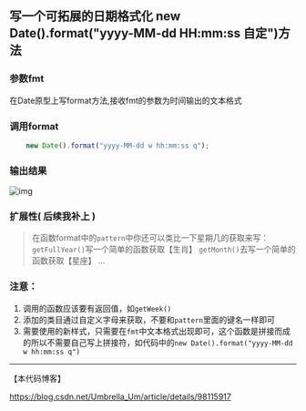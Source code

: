 ## 写一个可拓展的日期格式化 new Date().format("yyyy-MM-dd HH:mm:ss 自定")方法

### 参数fmt
在Date原型上写format方法,接收fmt的参数为时间输出的文本格式

### 调用format

```javascript
    new Date().format("yyyy-MM-dd w hh:mm:ss q");
```

### 输出结果

![img](https://img-blog.csdnimg.cn/20190801223111188.png)

### 扩展性( 后续我补上 )

> 在函数format中的`pattern`中你还可以类比一下星期几的获取来写：
> `getFullYear()`写一个简单的函数获取【生肖】
> `getMonth()`去写一个简单的函数获取【星座】
> …

### 注意：

1. 调用的函数应该要有返回值，如`getWeek()`
2. 添加的类目通过自定义字母来获取，不要和`pattern`里面的键名一样即可
3. 需要使用的新样式，只需要在`fmt`中文本格式出现即可，这个函数是拼接而成的所以不需要自己写上拼接符，如代码中的`new Date().format("yyyy-MM-dd w hh:mm:ss q")`

------------------------------------------------------------------------------------------------------------------------

【本代码博客】

https://blog.csdn.net/Umbrella_Um/article/details/98115917